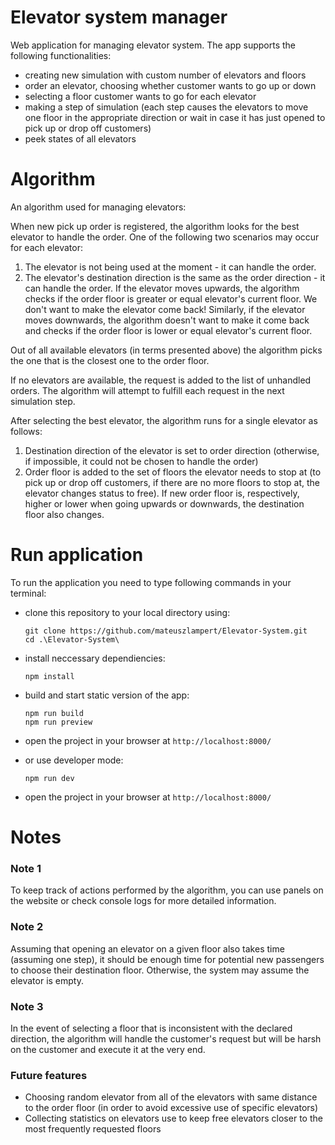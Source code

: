 # Elevator system manager

Web application for managing elevator system. The app supports the following functionalities:

- creating new simulation with custom number of elevators and floors
- order an elevator, choosing whether customer wants to go up or down
- selecting a floor customer wants to go for each elevator
- making a step of simulation (each step causes the elevators to move one floor in the appropriate direction or wait in case it has just opened to pick up or drop off customers)
- peek states of all elevators

# Algorithm

An algorithm used for managing elevators:

When new pick up order is registered, the algorithm looks for the best elevator to handle the order. One of the following two scenarios may occur for each elevator:

1. The elevator is not being used at the moment - it can handle the order.
2. The elevator's destination direction is the same as the order direction - it can handle the order. If the elevator moves upwards, the algorithm checks if the order floor is greater or equal elevator's current floor. We don't want to make the elevator come back! Similarly, if the elevator moves downwards, the algorithm doesn't want to make it come back and checks if the order floor is lower or equal elevator's current floor.

Out of all available elevators (in terms presented above) the algorithm picks the one that is the closest one to the order floor.

If no elevators are available, the request is added to the list of unhandled orders. The algorithm will attempt to fulfill each request in the next simulation step.

After selecting the best elevator, the algorithm runs for a single elevator as follows:

1. Destination direction of the elevator is set to order direction (otherwise, if impossible, it could not be chosen to handle the order)
2. Order floor is added to the set of floors the elevator needs to stop at (to pick up or drop off customers, if there are no more floors to stop at, the elevator changes status to free). If new order floor is, respectively, higher or lower when going upwards or downwards, the destination floor also changes.

# Run application

To run the application you need to type following commands in your terminal:

- clone this repository to your local directory using:

    ```
    git clone https://github.com/mateuszlampert/Elevator-System.git
    cd .\Elevator-System\
    ```

- install neccessary dependiencies:

    ```
    npm install
    ```

- build and start static version of the app:

    ```
    npm run build
    npm run preview
    ```

- open the project in your browser at ```http://localhost:8000/```

- or use developer mode:

  ```
  npm run dev
  ```

- open the project in your browser at ```http://localhost:8000/```


# Notes

### Note 1
To keep track of actions performed by the algorithm, you can use panels on the website or check console logs for more detailed information.

### Note 2
Assuming that opening an elevator on a given floor also takes time (assuming one step), it should be enough time for potential new passengers to choose their destination floor. Otherwise, the system may assume the elevator is empty. 

### Note 3
In the event of selecting a floor that is inconsistent with the declared  direction, the algorithm will handle the customer's request but will be harsh on the customer and execute it at the very end.


### Future features
- Choosing random elevator from all of the elevators with same distance to the order floor (in order to avoid excessive use of specific elevators)
- Collecting statistics on elevators use to keep free elevators closer to the most frequently requested floors
